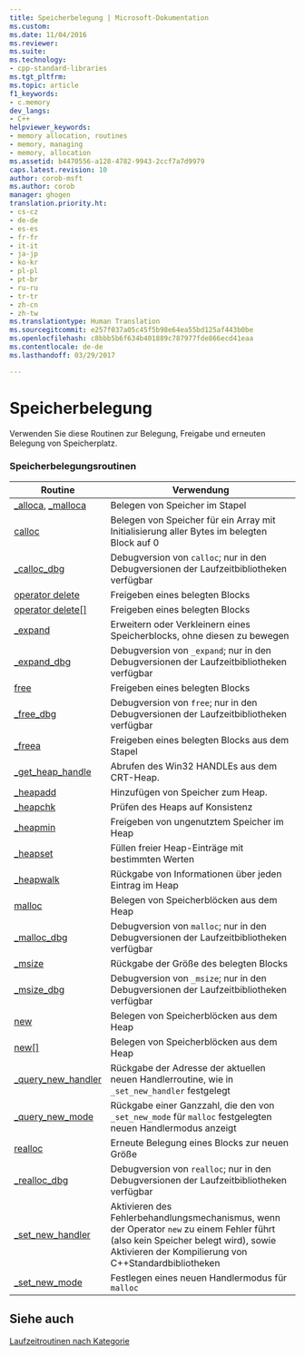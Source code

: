 ```yaml
---
title: Speicherbelegung | Microsoft-Dokumentation
ms.custom: 
ms.date: 11/04/2016
ms.reviewer: 
ms.suite: 
ms.technology:
- cpp-standard-libraries
ms.tgt_pltfrm: 
ms.topic: article
f1_keywords:
- c.memory
dev_langs:
- C++
helpviewer_keywords:
- memory allocation, routines
- memory, managing
- memory, allocation
ms.assetid: b4470556-a128-4782-9943-2ccf7a7d9979
caps.latest.revision: 10
author: corob-msft
ms.author: corob
manager: ghogen
translation.priority.ht:
- cs-cz
- de-de
- es-es
- fr-fr
- it-it
- ja-jp
- ko-kr
- pl-pl
- pt-br
- ru-ru
- tr-tr
- zh-cn
- zh-tw
ms.translationtype: Human Translation
ms.sourcegitcommit: e257f037a05c45f5b98e64ea55bd125af443b0be
ms.openlocfilehash: c8bbb5b6f634b401889c787977fde866ecd41eaa
ms.contentlocale: de-de
ms.lasthandoff: 03/29/2017

---
```

# <a name="memory-allocation"></a>Speicherbelegung
Verwenden Sie diese Routinen zur Belegung, Freigabe und erneuten Belegung von Speicherplatz.  
  
### <a name="memory-allocation-routines"></a>Speicherbelegungsroutinen  
  
|Routine|Verwendung|  
|-------------|---------|  
|[_alloca](../c-runtime-library/reference/alloca.md), [_malloca](../c-runtime-library/reference/malloca.md)|Belegen von Speicher im Stapel|  
|[calloc](../c-runtime-library/reference/calloc.md)|Belegen von Speicher für ein Array mit Initialisierung aller Bytes im belegten Block auf 0|  
|[_calloc_dbg](../c-runtime-library/reference/calloc-dbg.md)|Debugversion von `calloc`; nur in den Debugversionen der Laufzeitbibliotheken verfügbar|  
|[operator delete](../c-runtime-library/operator-delete-crt.md)|Freigeben eines belegten Blocks|  
|[operator delete&#91;&#93;](../c-runtime-library/delete-operator-crt.md)|Freigeben eines belegten Blocks|  
|[_expand](../c-runtime-library/reference/expand.md)|Erweitern oder Verkleinern eines Speicherblocks, ohne diesen zu bewegen|  
|[_expand_dbg](../c-runtime-library/reference/expand-dbg.md)|Debugversion von `_expand`; nur in den Debugversionen der Laufzeitbibliotheken verfügbar|  
|[free](../c-runtime-library/reference/free.md)|Freigeben eines belegten Blocks|  
|[_free_dbg](../c-runtime-library/reference/free-dbg.md)|Debugversion von `free`; nur in den Debugversionen der Laufzeitbibliotheken verfügbar|  
|[_freea](../c-runtime-library/reference/freea.md)|Freigeben eines belegten Blocks aus dem Stapel|  
|[_get_heap_handle](../c-runtime-library/reference/get-heap-handle.md)|Abrufen des Win32 HANDLEs aus dem CRT-Heap.|  
|[_heapadd](../c-runtime-library/heapadd.md)|Hinzufügen von Speicher zum Heap.|  
|[_heapchk](../c-runtime-library/reference/heapchk.md)|Prüfen des Heaps auf Konsistenz|  
|[_heapmin](../c-runtime-library/reference/heapmin.md)|Freigeben von ungenutztem Speicher im Heap|  
|[_heapset](../c-runtime-library/heapset.md)|Füllen freier Heap-Einträge mit bestimmten Werten|  
|[_heapwalk](../c-runtime-library/reference/heapwalk.md)|Rückgabe von Informationen über jeden Eintrag im Heap|  
|[malloc](../c-runtime-library/reference/malloc.md)|Belegen von Speicherblöcken aus dem Heap|  
|[_malloc_dbg](../c-runtime-library/reference/malloc-dbg.md)|Debugversion von `malloc`; nur in den Debugversionen der Laufzeitbibliotheken verfügbar|  
|[_msize](../c-runtime-library/reference/msize.md)|Rückgabe der Größe des belegten Blocks|  
|[_msize_dbg](../c-runtime-library/reference/msize-dbg.md)|Debugversion von `_msize`; nur in den Debugversionen der Laufzeitbibliotheken verfügbar|  
|[new](../c-runtime-library/operator-new-crt.md)|Belegen von Speicherblöcken aus dem Heap|  
|[new&#91;&#93;](../c-runtime-library/new-operator-crt.md)|Belegen von Speicherblöcken aus dem Heap|  
|[_query_new_handler](../c-runtime-library/reference/query-new-handler.md)|Rückgabe der Adresse der aktuellen neuen Handlerroutine, wie in `_set_new_handler` festgelegt|  
|[_query_new_mode](../c-runtime-library/reference/query-new-mode.md)|Rückgabe einer Ganzzahl, die den von `_set_new_mode` für `malloc` festgelegten neuen Handlermodus anzeigt|  
|[realloc](../c-runtime-library/reference/realloc.md)|Erneute Belegung eines Blocks zur neuen Größe|  
|[_realloc_dbg](../c-runtime-library/reference/realloc-dbg.md)|Debugversion von `realloc`; nur in den Debugversionen der Laufzeitbibliotheken verfügbar|  
|[_set_new_handler](../c-runtime-library/reference/set-new-handler.md)|Aktivieren des Fehlerbehandlungsmechanismus, wenn der Operator `new` zu einem Fehler führt (also kein Speicher belegt wird), sowie Aktivieren der Kompilierung von C++Standardbibliotheken|  
|[_set_new_mode](../c-runtime-library/reference/set-new-mode.md)|Festlegen eines neuen Handlermodus für `malloc`|  
  
## <a name="see-also"></a>Siehe auch  
 [Laufzeitroutinen nach Kategorie](../c-runtime-library/run-time-routines-by-category.md)
